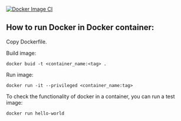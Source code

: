 [![Docker Image CI](https://github.com/youonmyown/docker-in-docker-4fun/actions/workflows/docker-image.yml/badge.svg)](https://github.com/youonmyown/docker-in-docker-4fun/actions/workflows/docker-image.yml)

## How to run Docker in Docker container:
Copy Dockerfile.

Build image:
```
docker buid -t <container_name:<tag> .
```
Run image:
```
docker run -it --privileged <container_name:tag>
```
To check the functionality of docker in a container, you can run a test image:
```
docker run hello-world
```
